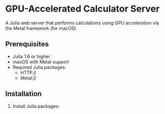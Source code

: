 # GPU-Accelerated Calculator Server

A Julia web server that performs calculations using GPU acceleration via the Metal framework (for macOS).

## Prerequisites

- Julia 1.6 or higher
- macOS with Metal support
- Required Julia packages:
  - HTTP.jl
  - Metal.jl

## Installation

1. Install Julia packages:

